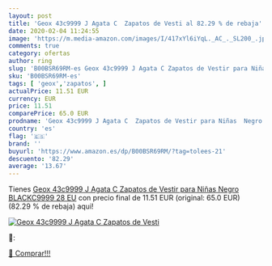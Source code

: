 ```yaml
---
layout: post
title: 'Geox 43c9999 J Agata C  Zapatos de Vesti al 82.29 % de rebaja'
date: 2020-02-04 11:24:55
image: 'https://m.media-amazon.com/images/I/417xYl6iYqL._AC_._SL200_.jpg'
comments: true
category: ofertas
author: ring
slug: 'B00BSR69RM-es Geox 43c9999 J Agata C Zapatos de Vestir para Niñas Negro...'
sku: 'B00BSR69RM-es'
tags: [ 'geox','zapatos', ]
actualPrice: 11.51 EUR
currency: EUR
price: 11.51
comparePrice: 65.0 EUR
prodname: 'Geox 43c9999 J Agata C  Zapatos de Vestir para Niñas  Negro  BLACKC9999   28 EU'
country: 'es'
flag: '🇪🇸'
brand: ''
buyurl: 'https://www.amazon.es/dp/B00BSR69RM/?tag=tolees-21'
descuento: '82.29'
average: '13.67'
---
```


Tienes [Geox 43c9999 J Agata C  Zapatos de Vestir para Niñas  Negro  BLACKC9999   28 EU](https://www.amazon.es/dp/B00BSR69RM/?tag=tolees-21) con precio final de  11.51 EUR (original: 65.0 EUR) (82.29 %  de rebaja) aqui!

[![Geox 43c9999 J Agata C  Zapatos de Vesti](https://m.media-amazon.com/images/I/417xYl6iYqL._AC_._SL200_.jpg)](https://www.amazon.es/dp/B00BSR69RM/?tag=tolees-21)

🔎:


[🛒 Comprar!!!](https://www.amazon.es/dp/B00BSR69RM/?tag=tolees-21)
